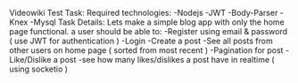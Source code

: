 Videowiki Test Task:
Required technologies:
-Nodejs
-JWT
-Body-Parser
-Knex
-Mysql
Task Details:
Lets make a simple blog app with only the home page functional. a user should be able to:
-Register using email & password ( use JWT for authentication )
-Login
-Create a post
-See all posts from other users on home page ( sorted from most recent )
-Pagination for post
-Like/Dislike a post
-see how many likes/dislikes a post have in realtime ( using socketio )

